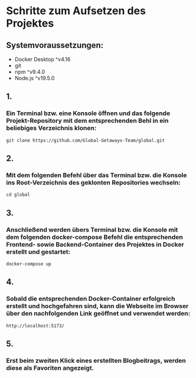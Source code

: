 # Schritte zum Aufsetzen des Projektes

## Systemvoraussetzungen:
- Docker Desktop ^v4.16
- git
- npm ^v9.4.0 
- Node.js ^v19.5.0

## 1. 
### Ein Terminal bzw. eine Konsole öffnen und das folgende Projekt-Repository mit dem entsprechenden Behl in ein beliebiges Verzeichnis klonen:
```
git clone https://github.com/Global-Getaways-Team/global.git
```

## 2. 
### Mit dem folgenden Befehl über das Terminal bzw. die Konsole ins Root-Verzeichnis des geklonten Repositories wechseln:
```
cd global
```

## 3. 
### Anschließend werden übers Terminal bzw. die Konsole mit dem folgenden docker-compose Befehl die entsprechenden Frontend- sowie Backend-Container des Projektes in Docker erstellt und gestartet:
```
docker-compose up
```

## 4. 
### Sobald die entsprechenden Docker-Container erfolgreich erstellt und hochgefahren sind, kann die Webseite im Browser über den nachfolgenden Link geöffnet und verwendet werden:
```
http://localhost:5173/
```

## 5.
### Erst beim zweiten Klick eines erstellten Blogbeitrags, werden diese als Favoriten angezeigt.